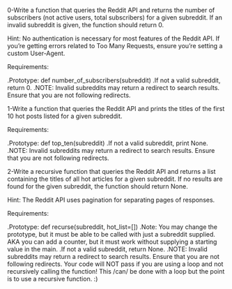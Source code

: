 0-Write a function that queries the Reddit API and returns the number of subscribers (not active users, total subscribers) for a given subreddit. If an invalid subreddit is given, the function should return 0.

Hint: No authentication is necessary for most features of the Reddit API. If you’re getting errors related to Too Many Requests, ensure you’re setting a custom User-Agent.

Requirements:

.Prototype: def number_of_subscribers(subreddit)
.If not a valid subreddit, return 0.
.NOTE: Invalid subreddits may return a redirect to search results. Ensure that you are not following redirects.

1-Write a function that queries the Reddit API and prints the titles of the first 10 hot posts listed for a given subreddit.

Requirements:

.Prototype: def top_ten(subreddit)
.If not a valid subreddit, print None.
.NOTE: Invalid subreddits may return a redirect to search results. Ensure that you are not following redirects.

2-Write a recursive function that queries the Reddit API and returns a list containing the titles of all hot articles for a given subreddit. If no results are found for the given subreddit, the function should return None.

Hint: The Reddit API uses pagination for separating pages of responses.

Requirements:

.Prototype: def recurse(subreddit, hot_list=[])
.Note: You may change the prototype, but it must be able to be called with just a subreddit supplied. AKA you can add a counter, but it must work without supplying a starting value in the main.
.If not a valid subreddit, return None.
.NOTE: Invalid subreddits may return a redirect to search results. Ensure that you are not following redirects.
Your code will NOT pass if you are using a loop and not recursively calling the function! This /can/ be done with a loop but the point is to use a recursive function. :)

